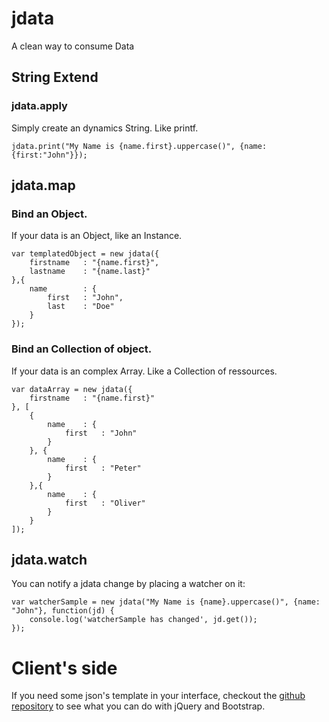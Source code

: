 # jdata
A clean way to consume Data

## String Extend

### jdata.apply
Simply create an dynamics String. Like printf.

    jdata.print("My Name is {name.first}.uppercase()", {name:{first:"John"}});

## jdata.map

### Bind an Object.
If your data is an Object, like an Instance.

    var templatedObject = new jdata({
        firstname	: "{name.first}",
        lastname	: "{name.last}"
    },{
        name		: {
            first	: "John",
            last	: "Doe"
        }
    });

### Bind an Collection of object.
If your data is an complex Array. Like a Collection of ressources.

    var dataArray = new jdata({
        firstname	: "{name.first}"
    }, [
        {
            name	: {
                first	: "John"
            }
        }, {
            name	: {
                first	: "Peter"
            }
        },{
            name	: {
                first	: "Oliver"
            }
        }
    ]);
    
## jdata.watch
You can notify a jdata change by placing a watcher on it:

    var watcherSample = new jdata("My Name is {name}.uppercase()", {name: "John"}, function(jd) {
        console.log('watcherSample has changed', jd.get());
    });
 
# Client's side
If you need some json's template in your interface, checkout the [github repository](https://github.com/TruongHuuTien/jdata.git) to see what you can do with jQuery and Bootstrap.